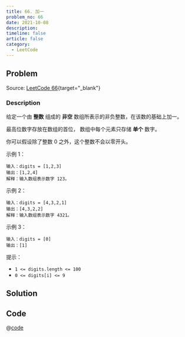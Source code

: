 ```yaml
---
title: 66. 加一
problem_no: 66
date: 2021-10-08
description:
timeline: false
article: false
category:
  - LeetCode
---
```


<!-- Description. -->

<!-- more -->

## Problem

Source: [LeetCode 66](https://leetcode-cn.com/problems/plus-one/){target="_blank"}

### Description

给定一个由 **整数** 组成的 **非空** 数组所表示的非负整数，在该数的基础上加一。

最高位数字存放在数组的首位， 数组中每个元素只存储 **单个** 数字。

你可以假设除了整数 0 之外，这个整数不会以零开头。

示例 1：

```text
输入：digits = [1,2,3]
输出：[1,2,4]
解释：输入数组表示数字 123。
```

示例 2：

```text
输入：digits = [4,3,2,1]
输出：[4,3,2,2]
解释：输入数组表示数字 4321。
```

示例 3：

```text
输入：digits = [0]
输出：[1]
```

提示：

- `1 <= digits.length <= 100`
- `0 <= digits[i] <= 9`

## Solution

## Code

@[code](@IOI/66-main.cpp)

